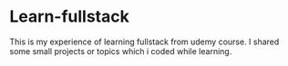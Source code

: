 # Learn-fullstack
This is my experience of learning fullstack from udemy course. I shared some small projects or topics which i coded while learning. 

